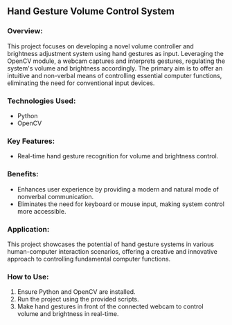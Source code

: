 ## Hand Gesture Volume Control System

### Overview:
This project focuses on developing a novel volume controller and brightness adjustment system using hand gestures as input. Leveraging the OpenCV module, a webcam captures and interprets gestures, regulating the system's volume and brightness accordingly. The primary aim is to offer an intuitive and non-verbal means of controlling essential computer functions, eliminating the need for conventional input devices.

### Technologies Used:
- Python
- OpenCV

### Key Features:
- Real-time hand gesture recognition for volume and brightness control.

### Benefits:
- Enhances user experience by providing a modern and natural mode of nonverbal communication.
- Eliminates the need for keyboard or mouse input, making system control more accessible.

### Application:
This project showcases the potential of hand gesture systems in various human-computer interaction scenarios, offering a creative and innovative approach to controlling fundamental computer functions.

### How to Use:
1. Ensure Python and OpenCV are installed.
2. Run the project using the provided scripts.
3. Make hand gestures in front of the connected webcam to control volume and brightness in real-time.
